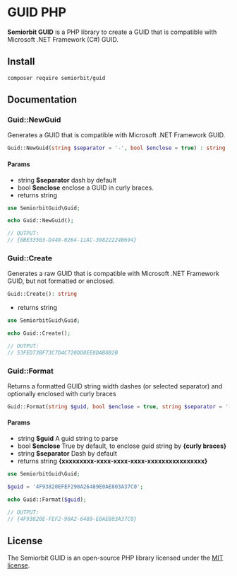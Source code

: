 # GUID PHP

**Semiorbit GUID** is a PHP library to create a GUID that is compatible with  Microsoft .NET Framework (C#) GUID.

## Install

```composer
composer require semiorbit/guid
```

## Documentation

### Guid::NewGuid

Generates a GUID that is compatible with  Microsoft .NET Framework GUID.

```php
Guid::NewGuid(string $separator = '-', bool $enclose = true) : string
```
#### Params
* string **$separator** dash by default
* bool **$enclose** enclose a GUID in curly braces.
* returns string
  
```php
use SemiorbitGuid\Guid;

echo Guid::NewGuid();

// OUTPUT:
// {6BE33503-D448-0264-11AC-38822224B694}
```

### Guid::Create

Generates a raw GUID that is compatible with  Microsoft .NET Framework GUID, but not formatted or enclosed.

```php
Guid::Create(): string
```

* returns string

```php
use SemiorbitGuid\Guid;

echo Guid::Create();

// OUTPUT:
// 53FED73BF73C7D4C720DD8EE8DAB8B2B
```

### Guid::Format

Returns a formatted GUID string width dashes (or selected separator) and optionally enclosed with curly braces

```php 
Guid::Format(string $guid, bool $enclose = true, string $separator = '-'): string
```

#### Params

* string **$guid** A guid string to parse
* bool **$enclose** True by default, to enclose guid string by **{curly braces}** 
* string **$separator** Dash by default
* returns string **{xxxxxxxxx-xxxx-xxxx-xxxx-xxxxxxxxxxxxxxxx}**
  
```php
use SemiorbitGuid\Guid;

$guid = '4F93820EFEF290A26489E0AE803A37C0';

echo Guid::Format($guid);

// OUTPUT:
// {4F93820E-FEF2-90A2-6489-E0AE803A37C0}
```

## License

The Semiorbit GUID is an open-source PHP library licensed under the [MIT license](http://opensource.org/licenses/MIT).